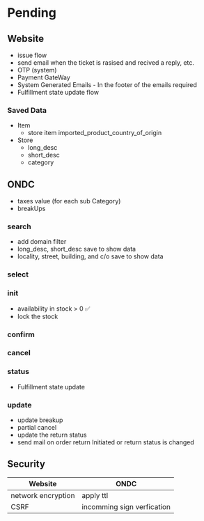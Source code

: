 # Pending

## Website

- issue flow
- send email when the ticket is rasised and recived a reply, etc.
- OTP (system)
- Payment GateWay
- System Generated Emails - In the footer of the emails required
- Fulfillment state update flow

### Saved Data

- Item
  - store item imported_product_country_of_origin
- Store
  - long_desc
  - short_desc
  - category

## ONDC

- taxes value (for each sub Category)
- breakUps

### search

- add domain filter
- long_desc, short_desc save to show data
- locality, street, building, and c/o save to show data

### select

### init

- availability in stock > 0 ✅
- lock the stock

### confirm

### cancel

### status

- Fulfillment state update

### update

- update breakup
- partial cancel
- update the return status
- send mail on order return Initiated or return status is changed

## Security

| Website            | ONDC                       |
| ------------------ | -------------------------- |
| network encryption | apply ttl                  |
| CSRF               | incomming sign verfication |
